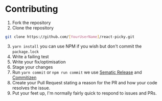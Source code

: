 # Contributing

1. Fork the repository
2. Clone the repository
```bash
git clone https://github.com/[YourUserName]/react-picky.git
```
3. `yarn install` you can use NPM if you wish but don't commit the `package.lock`
4. Write a failing test
5. Write your fix/optimisation
6. Stage your changes
7. Run `yarn commit` or `npm run commit` we use [Sematic Release](https://github.com/semantic-release/semantic-release) and [Commitizen](https://github.com/commitizen/cz-cli)
8. Create your Pull Request stating a reason for the PR and how your code resolves the issue. 
9. Put your feet up, I'm normally fairly quick to respond to issues and PRs.
